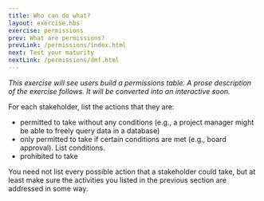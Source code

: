 ```yaml
---
title: Who can do what?
layout: exercise.hbs
exercise: permissions
prev: What are permissions?
prevLink: /permissions/index.html
next: Test your maturity
nextLink: /permissions/dmf.html
---
```


*This exercise will see users build a permissions table. A prose description of the exercise follows. It will be converted into an interactive soon.*

For each stakeholder, list the actions that they are:    
* permitted to take without any conditions (e.g., a project manager might be able to freely query data in a database)
* only permitted to take if certain conditions are met (e.g., board approval). List conditions.
* prohibited to take

You need not list every possible action that a stakeholder could take, but at least make sure the activities you listed in the previous section are addressed in some way.
